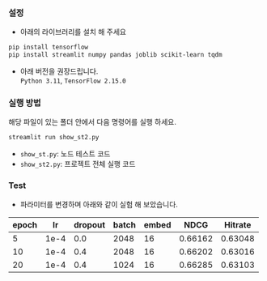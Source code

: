 ###  설정

* 아래의 라이브러리를 설치 해 주세요
```bash
pip install tensorflow
pip install streamlit numpy pandas joblib scikit-learn tqdm
```
* 아래 버전을 권장드립니다.    
  `Python 3.11`, `TensorFlow 2.15.0`

### 실행 방법

해당 파일이 있는 폴더 안에서 다음 명령어를 실행 하세요.    
```bash
streamlit run show_st2.py
```
  * `show_st.py`: 노드 테스트 코드
  * `show_st2.py`: 프로젝트 전체 실행 코드

### Test
* 파라미터를 변경하며 아래와 같이 실험 해 보았습니다.

| epoch | lr    | dropout | batch | embed | NDCG   | Hitrate |
|-------|-------|---------|-------|--------|--------|---------|
| 5     | 1e-4  | 0.0     | 2048  | 16     |  0.66162 | 0.63048  |
| 10    | 1e-4  | 0.4     | 2048  | 16     | 0.66202   | 0.63016    |
| 20    | 1e-4  | 0.4     | 1024  | 16     | 0.66285   | 0.63103  |
